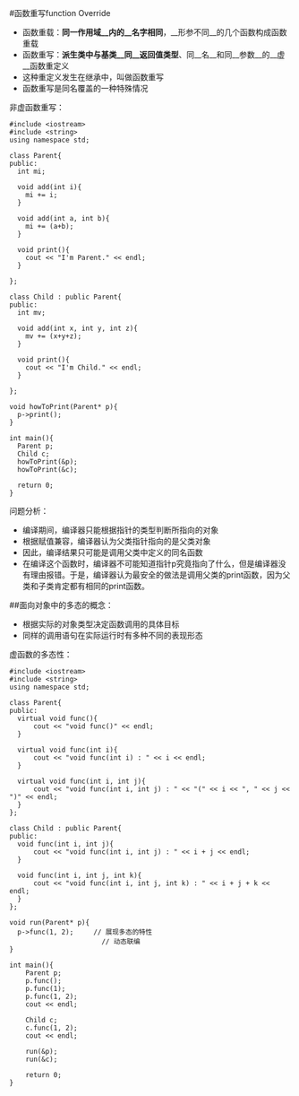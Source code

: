 #函数重写function Override
* 函数重载：__同一作用域__内的__名字相同__，__形参不同__的几个函数构成函数重载
* 函数重写：__派生类中与基类__同__返回值类型__、同__名__和同__参数__的__虚__函数重定义
* 这种重定义发生在继承中，叫做函数重写
* 函数重写是同名覆盖的一种特殊情况

非虚函数重写：

    #include <iostream>
    #include <string>
    using namespace std;
    
    class Parent{
    public:
      int mi;
    
      void add(int i){
        mi += i;
      }
    
      void add(int a, int b){
        mi += (a+b);
      }
    
      void print(){
        cout << "I'm Parent." << endl;
      }
    
    };
    
    class Child : public Parent{
    public:
      int mv;
    
      void add(int x, int y, int z){
        mv += (x+y+z);
      }
    
      void print(){
        cout << "I'm Child." << endl;
      }
    
    };
    
    void howToPrint(Parent* p){
      p->print();
    }
    
    int main(){
      Parent p;
      Child c;
      howToPrint(&p);
      howToPrint(&c);
    
      return 0;
    }
问题分析：

* 编译期间，编译器只能根据指针的类型判断所指向的对象
* 根据赋值兼容，编译器认为父类指针指向的是父类对象
* 因此，编译结果只可能是调用父类中定义的同名函数
* 在编译这个函数时，编译器不可能知道指针p究竟指向了什么，但是编译器没有理由报错。于是，编译器认为最安全的做法是调用父类的print函数，因为父类和子类肯定都有相同的print函数。



##面向对象中的多态的概念：

* 根据实际的对象类型决定函数调用的具体目标
* 同样的调用语句在实际运行时有多种不同的表现形态

虚函数的多态性：

    #include <iostream>
    #include <string>
    using namespace std;
    
    class Parent{
    public:
      virtual void func(){
          cout << "void func()" << endl;
      }
      
      virtual void func(int i){
          cout << "void func(int i) : " << i << endl;
      }
      
      virtual void func(int i, int j){
          cout << "void func(int i, int j) : " << "(" << i << ", " << j << ")" << endl;
      }
    };
    
    class Child : public Parent{
    public:
      void func(int i, int j){
          cout << "void func(int i, int j) : " << i + j << endl;
      }
      
      void func(int i, int j, int k){
          cout << "void func(int i, int j, int k) : " << i + j + k << endl;
      }
    };
    
    void run(Parent* p){
      p->func(1, 2);     // 展现多态的特性
                           // 动态联编
    }
    
    int main(){
        Parent p;
        p.func();
        p.func(1);
        p.func(1, 2);
        cout << endl;
        
        Child c;
        c.func(1, 2); 
        cout << endl;
   
        run(&p);
        run(&c);
        
        return 0;
    }





